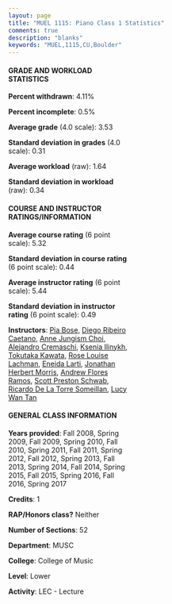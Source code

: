 ```yaml
---
layout: page
title: "MUEL 1115: Piano Class 1 Statistics"
comments: true
description: "blanks"
keywords: "MUEL,1115,CU,Boulder"
---
```

<head>
<script src="https://ajax.googleapis.com/ajax/libs/jquery/2.1.3/jquery.min.js"></script>
<script src="https://dl.dropboxusercontent.com/s/pc42nxpaw1ea4o9/highcharts.js?dl=0"></script>
<!-- <script src="../assets/js/highcharts.js"></script> -->
<style type="text/css">@font-face {
	font-family: "Bebas Neue";
	src: url(https://www.filehosting.org/file/details/544349/BebasNeue Regular.otf) format("opentype");
	}
	h1.Bebas { 
		font-family: "Bebas Neue", Verdana, Tahoma;
	}
</style>
</head>
<body>
	<div id="container" style="float: right; width: 45%; height: 88%; margin-left: 2.5%; margin-right: 2.5%;"></div>
	<script language="JavaScript">
		$(document).ready(function() {
		var chart = {type: 'column'};
		var title = {text: 'Grade Distribution'};
		var xAxis = {categories: ['A','B','C','D','F'],crosshair: true};
		var yAxis = {min: 0,title: {text: 'Percentage'}};
		var tooltip = {headerFormat: '<center><b><span style="font-size:20px">{point.key}</span></b></center>',
		               pointFormat: '<td style="padding:0"><b>{point.y:.1f}%</b></td>',
		               footerFormat: '</table>',shared: true,useHTML: true};
		var plotOptions = {column: {pointPadding: 0.0,borderWidth: 0}};  
		var credits = {enabled: false};var series= [{name: 'Percent',data: [69.91,21.47,4.69,1.58,2.35,]}];
		var json = {};
		json.chart = chart;
		json.title = title;
		json.tooltip = tooltip;
		json.xAxis = xAxis;
		json.yAxis = yAxis;  
		json.series = series;
		json.plotOptions = plotOptions;  
		json.credits = credits;
		$('#container').highcharts(json);
	});
	</script>
</body>
			   
#### GRADE AND WORKLOAD STATISTICS

**Percent withdrawn**: 4.11%

**Percent incomplete**: 0.5%

**Average grade** (4.0 scale): 3.53

**Standard deviation in grades** (4.0 scale): 0.31

**Average workload** (raw): 1.64

**Standard deviation in workload** (raw): 0.34

#### COURSE AND INSTRUCTOR RATINGS/INFORMATION

**Average course rating** (6 point scale): 5.32

**Standard deviation in course rating** (6 point scale): 0.44

**Average instructor rating** (6 point scale): 5.44

**Standard deviation in instructor rating** (6 point scale): 0.49

**Instructors**: <a href='../../instructors/Pia_Bose'>Pia Bose</a>, <a href='../../instructors/Diego_Ribeiro_Caetano'>Diego Ribeiro Caetano</a>, <a href='../../instructors/Anne_Jungism_Choi'>Anne Jungism Choi</a>, <a href='../../instructors/Alejandro_Cremaschi'>Alejandro Cremaschi</a>, <a href='../../instructors/Ksenia_Ilinykh'>Ksenia Ilinykh</a>, <a href='../../instructors/Tokutaka_Kawata'>Tokutaka Kawata</a>, <a href='../../instructors/Rose_Louise_Lachman'>Rose Louise Lachman</a>, <a href='../../instructors/Eneida_Larti'>Eneida Larti</a>, <a href='../../instructors/Jonathan_Herbert_Morris'>Jonathan Herbert Morris</a>, <a href='../../instructors/Andrew_Flores_Ramos'>Andrew Flores Ramos</a>, <a href='../../instructors/Scott_Preston_Schwab'>Scott Preston Schwab</a>, <a href='../../instructors/Ricardo_De_La_Torre_Someillan'>Ricardo De La Torre Someillan</a>, <a href='../../instructors/Lucy_Wan_Tan'>Lucy Wan Tan</a>

#### GENERAL CLASS INFORMATION

**Years provided**: Fall 2008, Spring 2009, Fall 2009, Spring 2010, Fall 2010, Spring 2011, Fall 2011, Spring 2012, Fall 2012, Spring 2013, Fall 2013, Spring 2014, Fall 2014, Spring 2015, Fall 2015, Spring 2016, Fall 2016, Spring 2017

**Credits**: 1

**RAP/Honors class?** Neither

**Number of Sections**: 52

**Department**: MUSC

**College**: College of Music

**Level**: Lower

**Activity**: LEC - Lecture
